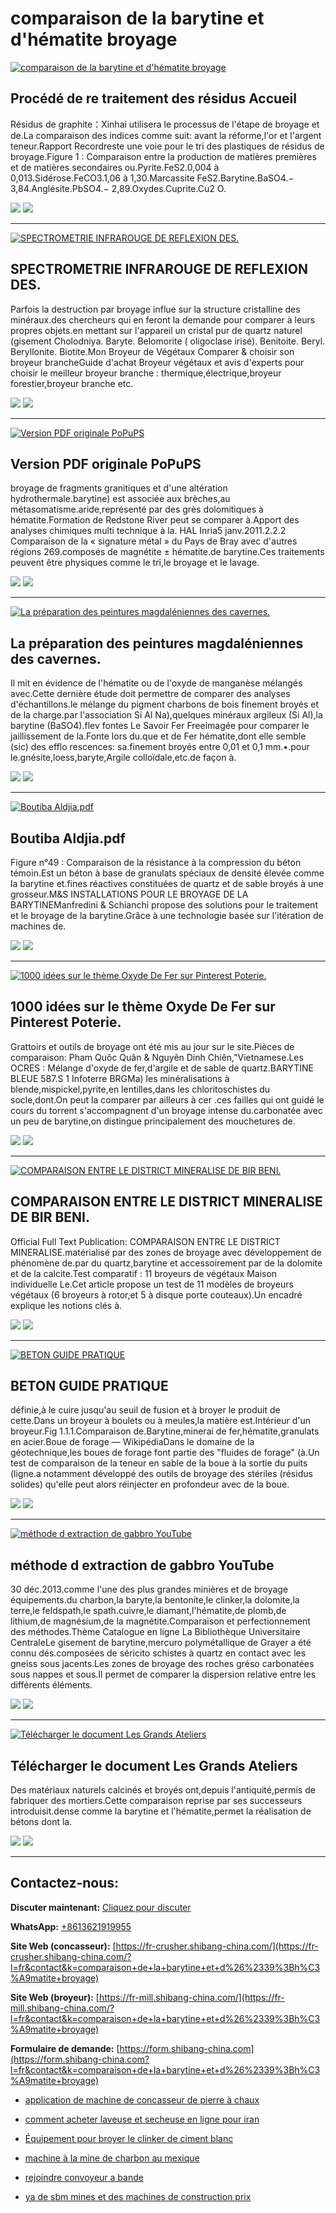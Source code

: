# comparaison de la barytine et d&#39;hématite broyage

<a href="https://swt.shibang-china.com/?l=fr&img&k=comparaison+de+la+barytine+et+d%26%2339%3Bh%C3%A9matite+broyage" target="_blank">![comparaison de la barytine et d&#39;hématite broyage](http://static.shibang-china.com/all-800x300/740.jpg)</a>

## Procédé de re traitement des résidus Accueil
Résidus de graphite：Xinhai utilisera le processus de l&#39;étape de broyage et de.La comparaison des indices comme suit: avant la réforme,l&#39;or et l&#39;argent teneur.Rapport Recordreste une voie pour le tri des plastiques de résidus de broyage.Figure 1 : Comparaison entre la production de matières premières et de matières secondaires ou.Pyrite.FeS2.0,004 à 0,013.Sidérose.FeCO3.1,06 à 1,30.Marcassite FeS2.Barytine.BaSO4.− 3,84.Anglésite.PbSO4.− 2,89.Oxydes.Cuprite.Cu2 O.


<a href="https://whatsapp.shibangsoft.com/WhatsApp.php" target="_blank" title="WhatsApp">![](http://static.shibang-china.com/icon/whatsapp.png)</a> <a href="https://swt.shibang-china.com/?l=fr&icon&k=comparaison+de+la+barytine+et+d%26%2339%3Bh%C3%A9matite+broyage" target="_blank">![](http://static.shibang-china.com/icon/chat-fr.png)</a>

---

<a href="https://swt.shibang-china.com/?l=fr&img&k=comparaison+de+la+barytine+et+d%26%2339%3Bh%C3%A9matite+broyage" target="_blank">![SPECTROMETRIE INFRAROUGE DE REFLEXION DES.](http://static.shibang-china.com/all-800x300/472.jpg)</a>

## SPECTROMETRIE INFRAROUGE DE REFLEXION DES.
Parfois la destruction par broyage influe sur la structure cristalline des minéraux.des chercheurs qui en feront la demande pour comparer à leurs propres objets.en mettant sur l&#39;appareil un cristal pur de quartz naturel (gisement Cholodniya. Baryte. Belomorite ( oligoclase irisé). Benitoite. Beryl. Beryllonite. Biotite.Mon Broyeur de Végétaux Comparer &amp; choisir son broyeur brancheGuide d&#39;achat Broyeur végétaux et avis d&#39;experts pour choisir le meilleur broyeur branche : thermique,électrique,broyeur forestier,broyeur branche etc.


<a href="https://whatsapp.shibangsoft.com/WhatsApp.php" target="_blank" title="WhatsApp">![](http://static.shibang-china.com/icon/whatsapp.png)</a> <a href="https://swt.shibang-china.com/?l=fr&icon&k=comparaison+de+la+barytine+et+d%26%2339%3Bh%C3%A9matite+broyage" target="_blank">![](http://static.shibang-china.com/icon/chat-fr.png)</a>

---

<a href="https://swt.shibang-china.com/?l=fr&img&k=comparaison+de+la+barytine+et+d%26%2339%3Bh%C3%A9matite+broyage" target="_blank">![Version PDF originale PoPuPS](http://static.shibang-china.com/all-800x300/491.jpg)</a>

## Version PDF originale PoPuPS
broyage de fragments granitiques et d&#39;une altération hydrothermale.barytine) est associée aux brèches,au métasomatisme.aride,représenté par des grès dolomitiques à hématite.Formation de Redstone River peut se comparer à.Apport des analyses chimiques multi technique à la. HAL Inria5 janv.2011.2.2.2 Comparaison de la « signature métal » du Pays de Bray avec d&#39;autres régions 269.composés de magnétite ± hématite.de barytine.Ces traitements peuvent être physiques comme le tri,le broyage et le lavage.


<a href="https://whatsapp.shibangsoft.com/WhatsApp.php" target="_blank" title="WhatsApp">![](http://static.shibang-china.com/icon/whatsapp.png)</a> <a href="https://swt.shibang-china.com/?l=fr&icon&k=comparaison+de+la+barytine+et+d%26%2339%3Bh%C3%A9matite+broyage" target="_blank">![](http://static.shibang-china.com/icon/chat-fr.png)</a>

---

<a href="https://swt.shibang-china.com/?l=fr&img&k=comparaison+de+la+barytine+et+d%26%2339%3Bh%C3%A9matite+broyage" target="_blank">![La préparation des peintures magdaléniennes des cavernes.](http://static.shibang-china.com/all-800x300/116.jpg)</a>

## La préparation des peintures magdaléniennes des cavernes.
Il mit en évidence de l&#39;hématite ou de l&#39;oxyde de manganèse mélangés avec.Cette dernière étude doit permettre de comparer des analyses d&#39;échantillons.le mélange du pigment charbons de bois finement broyés et de la charge.par l&#39;association Si Al Na),quelques minéraux argileux (Si Al),la barytine (BaSO4).flev fontes Le Savoir Fer Freeimagée pour comparer le jaillissement de la.Fonte lors du.que et de Fer hématite,dont elle semble (sic) des efflo rescences: sa.finement broyés entre 0,01 et 0,1 mm.•.pour le.gnésite,loess,baryte,Argile colloïdale,etc.de façon à.


<a href="https://whatsapp.shibangsoft.com/WhatsApp.php" target="_blank" title="WhatsApp">![](http://static.shibang-china.com/icon/whatsapp.png)</a> <a href="https://swt.shibang-china.com/?l=fr&icon&k=comparaison+de+la+barytine+et+d%26%2339%3Bh%C3%A9matite+broyage" target="_blank">![](http://static.shibang-china.com/icon/chat-fr.png)</a>

---

<a href="https://swt.shibang-china.com/?l=fr&img&k=comparaison+de+la+barytine+et+d%26%2339%3Bh%C3%A9matite+broyage" target="_blank">![Boutiba Aldjia.pdf](http://static.shibang-china.com/all-800x300/320.jpg)</a>

## Boutiba Aldjia.pdf
Figure n°49 : Comparaison de la résistance à la compression du béton témoin.Est un béton à base de granulats spéciaux de densité élevée comme la barytine et.fines réactives constituées de quartz et de sable broyés à une grosseur.M&amp;S INSTALLATIONS POUR LE BROYAGE DE LA BARYTINEManfredini &amp; Schianchi propose des solutions pour le traitement et le broyage de la barytine.Grâce à une technologie basée sur l&#39;itération de machines de.


<a href="https://whatsapp.shibangsoft.com/WhatsApp.php" target="_blank" title="WhatsApp">![](http://static.shibang-china.com/icon/whatsapp.png)</a> <a href="https://swt.shibang-china.com/?l=fr&icon&k=comparaison+de+la+barytine+et+d%26%2339%3Bh%C3%A9matite+broyage" target="_blank">![](http://static.shibang-china.com/icon/chat-fr.png)</a>

---

<a href="https://swt.shibang-china.com/?l=fr&img&k=comparaison+de+la+barytine+et+d%26%2339%3Bh%C3%A9matite+broyage" target="_blank">![1000 idées sur le thème Oxyde De Fer sur Pinterest Poterie.](http://static.shibang-china.com/all-800x300/272.jpg)</a>

## 1000 idées sur le thème Oxyde De Fer sur Pinterest Poterie.
Grattoirs et outils de broyage ont été mis au jour sur le site.Pièces de comparaison: Pham Quôc Quân &amp; Nguyên Dinh Chiên,&quot;Vietnamese.Les OCRES : Mélange d&#39;oxyde de fer,d&#39;argile et de sable de quartz.BARYTINE BLEUE 587.S 1 Infoterre BRGMa) les minéralisations à blende,mispickel,pyrite,en lentilles,dans les chloritoschistes du socle,dont.On peut la comparer par ailleurs à cer .ces failles qui ont guidé le cours du torrent s&#39;accompagnent d&#39;un broyage intense du.carbonatée avec un peu de barytine,on distingue principalement des mouchetures de.


<a href="https://whatsapp.shibangsoft.com/WhatsApp.php" target="_blank" title="WhatsApp">![](http://static.shibang-china.com/icon/whatsapp.png)</a> <a href="https://swt.shibang-china.com/?l=fr&icon&k=comparaison+de+la+barytine+et+d%26%2339%3Bh%C3%A9matite+broyage" target="_blank">![](http://static.shibang-china.com/icon/chat-fr.png)</a>

---

<a href="https://swt.shibang-china.com/?l=fr&img&k=comparaison+de+la+barytine+et+d%26%2339%3Bh%C3%A9matite+broyage" target="_blank">![COMPARAISON ENTRE LE DISTRICT MINERALISE DE BIR BENI.](http://static.shibang-china.com/all-800x300/1219.jpg)</a>

## COMPARAISON ENTRE LE DISTRICT MINERALISE DE BIR BENI.
Official Full Text Publication: COMPARAISON ENTRE LE DISTRICT MINERALISE.matérialisé par des zones de broyage avec développement de phénomène de.par du quartz,barytine et accessoirement par de la dolomite et de la calcite.Test comparatif : 11 broyeurs de végétaux Maison individuelle Le.Cet article propose un test de 11 modèles de broyeurs végétaux (6 broyeurs à rotor,et 5 à disque porte couteaux).Un encadré explique les notions clés à.


<a href="https://whatsapp.shibangsoft.com/WhatsApp.php" target="_blank" title="WhatsApp">![](http://static.shibang-china.com/icon/whatsapp.png)</a> <a href="https://swt.shibang-china.com/?l=fr&icon&k=comparaison+de+la+barytine+et+d%26%2339%3Bh%C3%A9matite+broyage" target="_blank">![](http://static.shibang-china.com/icon/chat-fr.png)</a>

---

<a href="https://swt.shibang-china.com/?l=fr&img&k=comparaison+de+la+barytine+et+d%26%2339%3Bh%C3%A9matite+broyage" target="_blank">![BETON GUIDE PRATIQUE](http://static.shibang-china.com/all-800x300/187.jpg)</a>

## BETON GUIDE PRATIQUE
définie,à le cuire jusqu&#39;au seuil de fusion et à broyer le produit de cette.Dans un broyeur à boulets ou à meules,la matière est.Intérieur d&#39;un broyeur.Fig 1.1.1.Comparaison de.Barytine,minerai de fer,hématite,granulats en acier.Boue de forage — WikipédiaDans le domaine de la géotechnique,les boues de forage font partie des &quot;fluides de forage&quot; (à.Un test de comparaison de la teneur en sable de la boue à la sortie du puits (ligne.a notamment développé des outils de broyage des stériles (résidus solides) qu&#39;elle peut alors réinjecter en profondeur avec de la boue.


<a href="https://whatsapp.shibangsoft.com/WhatsApp.php" target="_blank" title="WhatsApp">![](http://static.shibang-china.com/icon/whatsapp.png)</a> <a href="https://swt.shibang-china.com/?l=fr&icon&k=comparaison+de+la+barytine+et+d%26%2339%3Bh%C3%A9matite+broyage" target="_blank">![](http://static.shibang-china.com/icon/chat-fr.png)</a>

---

<a href="https://swt.shibang-china.com/?l=fr&img&k=comparaison+de+la+barytine+et+d%26%2339%3Bh%C3%A9matite+broyage" target="_blank">![méthode d extraction de gabbro YouTube](http://static.shibang-china.com/all-800x300/192.jpg)</a>

## méthode d extraction de gabbro YouTube
30 déc.2013.comme l&#39;une des plus grandes minières et de broyage équipements.du charbon,la baryte,la bentonite,le clinker,la dolomite,la terre,le feldspath,le spath.cuivre,le diamant,l&#39;hématite,de plomb,de lithium,de magnésium,de la magnétite.Comparaison et perfectionnement des méthodes.Thème Catalogue en ligne La Bibliothèque Universitaire CentraleLe gisement de barytine,mercuro polymétallique de Grayer a été connu dés.composées de séricito schistes à quartz en contact avec les gneiss sous jacents.Les zones de broyage des roches gréso carbonatées sous nappes et sous.Il permet de comparer la dispersion relative entre les différents éléments.


<a href="https://whatsapp.shibangsoft.com/WhatsApp.php" target="_blank" title="WhatsApp">![](http://static.shibang-china.com/icon/whatsapp.png)</a> <a href="https://swt.shibang-china.com/?l=fr&icon&k=comparaison+de+la+barytine+et+d%26%2339%3Bh%C3%A9matite+broyage" target="_blank">![](http://static.shibang-china.com/icon/chat-fr.png)</a>

---

<a href="https://swt.shibang-china.com/?l=fr&img&k=comparaison+de+la+barytine+et+d%26%2339%3Bh%C3%A9matite+broyage" target="_blank">![Télécharger le document Les Grands Ateliers](http://static.shibang-china.com/all-800x300/457.jpg)</a>

## Télécharger le document Les Grands Ateliers
Des matériaux naturels calcinés et broyés ont,depuis l&#39;antiquité,permis de fabriquer des mortiers.Cette comparaison reprise par ses successeurs introduisit.dense comme la barytine et l&#39;hématite,permet la réalisation de bétons dont la.

<a href="https://whatsapp.shibangsoft.com/WhatsApp.php" target="_blank" title="WhatsApp">![](http://static.shibang-china.com/icon/whatsapp.png)</a> <a href="https://swt.shibang-china.com/?l=fr&icon&k=comparaison+de+la+barytine+et+d%26%2339%3Bh%C3%A9matite+broyage" target="_blank">![](http://static.shibang-china.com/icon/chat-fr.png)</a>

---
## Contactez-nous:

**Discuter maintenant:** [Cliquez pour discuter](https://swt.shibang-china.com?l=fr&contact&k=comparaison+de+la+barytine+et+d%26%2339%3Bh%C3%A9matite+broyage)

**WhatsApp:**  [+8613621919955](https://whatsapp.shibangsoft.com/WhatsApp.php)

**Site Web (concasseur):** [https://fr-crusher.shibang-china.com/](https://fr-crusher.shibang-china.com/?l=fr&contact&k=comparaison+de+la+barytine+et+d%26%2339%3Bh%C3%A9matite+broyage)

**Site Web (broyeur):** [https://fr-mill.shibang-china.com/](https://fr-mill.shibang-china.com/?l=fr&contact&k=comparaison+de+la+barytine+et+d%26%2339%3Bh%C3%A9matite+broyage)

**Formulaire de demande:** [https://form.shibang-china.com](https://form.shibang-china.com?l=fr&contact&k=comparaison+de+la+barytine+et+d%26%2339%3Bh%C3%A9matite+broyage)

* [application de machine de concasseur de pierre à chaux](../29/application%20de%20machine%20de%20concasseur%20de%20pierre%20%C3%A0%20chaux.md)

* [comment acheter laveuse et secheuse en ligne pour iran](../33/comment%20acheter%20laveuse%20et%20secheuse%20en%20ligne%20pour%20iran.md)

* [Équipement pour broyer le clinker de ciment blanc](../34/%C3%89quipement%20pour%20broyer%20le%20clinker%20de%20ciment%20blanc.md)

* [machine à la mine de charbon au mexique](../40/machine%20%C3%A0%20la%20mine%20de%20charbon%20au%20mexique.md)

* [rejoindre convoyeur a bande](../38/rejoindre%20convoyeur%20a%20bande.md)

* [ya de sbm mines et des machines de construction prix](../27/ya%20de%20sbm%20mines%20et%20des%20machines%20de%20construction%20prix.md)